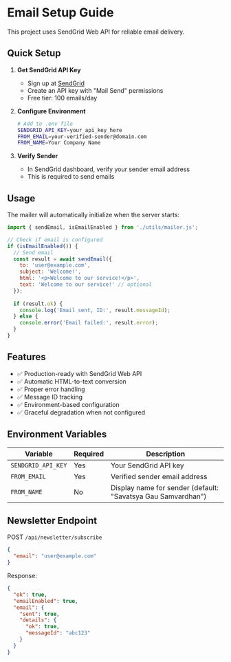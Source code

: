 # Email Setup Guide

This project uses SendGrid Web API for reliable email delivery.

## Quick Setup

1. **Get SendGrid API Key**
   - Sign up at [SendGrid](https://sendgrid.com)
   - Create an API key with "Mail Send" permissions
   - Free tier: 100 emails/day

2. **Configure Environment**
   ```bash
   # Add to .env file
   SENDGRID_API_KEY=your_api_key_here
   FROM_EMAIL=your-verified-sender@domain.com
   FROM_NAME=Your Company Name
   ```

3. **Verify Sender**
   - In SendGrid dashboard, verify your sender email address
   - This is required to send emails

## Usage

The mailer will automatically initialize when the server starts:

```javascript
import { sendEmail, isEmailEnabled } from './utils/mailer.js';

// Check if email is configured
if (isEmailEnabled()) {
  // Send email
  const result = await sendEmail({
    to: 'user@example.com',
    subject: 'Welcome!',
    html: '<p>Welcome to our service!</p>',
    text: 'Welcome to our service!' // optional
  });
  
  if (result.ok) {
    console.log('Email sent, ID:', result.messageId);
  } else {
    console.error('Email failed:', result.error);
  }
}
```

## Features

- ✅ Production-ready with SendGrid Web API
- ✅ Automatic HTML-to-text conversion
- ✅ Proper error handling
- ✅ Message ID tracking
- ✅ Environment-based configuration
- ✅ Graceful degradation when not configured

## Environment Variables

| Variable | Required | Description |
|----------|----------|-------------|
| `SENDGRID_API_KEY` | Yes | Your SendGrid API key |
| `FROM_EMAIL` | Yes | Verified sender email address |
| `FROM_NAME` | No | Display name for sender (default: "Savatsya Gau Samvardhan") |

## Newsletter Endpoint

POST `/api/newsletter/subscribe`

```json
{
  "email": "user@example.com"
}
```

Response:
```json
{
  "ok": true,
  "emailEnabled": true,
  "email": {
    "sent": true,
    "details": {
      "ok": true,
      "messageId": "abc123"
    }
  }
}
```
